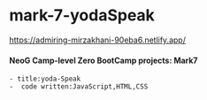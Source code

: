 # mark-7-yodaSpeak
https://admiring-mirzakhani-90eba6.netlify.app/
#### NeoG Camp-level Zero BootCamp projects: Mark7
    - title:yoda-Speak
    -  code written:JavaScript,HTML,CSS

